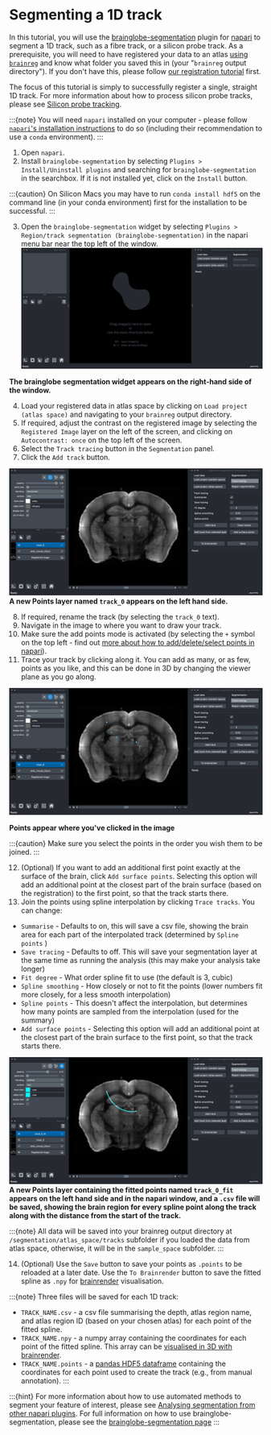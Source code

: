 # Segmenting a 1D track

In this tutorial, you will use the [brainglobe-segmentation](../documentation/brainglobe-segmentation/index.md) plugin for [napari](https://napari.org) to segment a 1D track, such as a fibre track, or a silicon probe track. As a prerequisite, you will need to have registered your data to an atlas [using `brainreg`](../documentation/brainreg/index.md) and know what folder you saved this in (your "`brainreg` output directory"). If you don't have this, please follow [our registration tutorial](./tutorial-whole-brain-registration.md) first.

The focus of this tutorial is simply to successfully register a single, straight 1D track. For more information about how to process silicon probe tracks, please see [Silicon probe tracking](/tutorials/silicon-probe-tracking). 

:::{note}
You will need `napari` installed on your computer - please follow [`napari`'s installation instructions](https://napari.org/stable/tutorials/fundamentals/installation.html) to do so (including their recommendation to use a `conda` environment).
:::

1. Open `napari`.
2. Install `brainglobe-segmentation` by selecting `Plugins > Install/Uninstall plugins` and searching for `brainglobe-segmentation` in the searchbox. If it is not installed yet, click on the `Install` button.

:::{caution}
On Silicon Macs you may have to run `conda install hdf5` on the command line (in your conda environment) first for the installation to be successful.
:::

3. Open the `brainglobe-segmentation` widget by selecting `Plugins > Region/track segmentation (brainglobe-segmentation)` in the napari menu bar near the top left of the window.
![brainglobe segmentation widget](./images/brainglobe-segmentation/brainglobe-segmentation-open-plugin.png)

**The brainglobe segmentation widget appears on the right-hand side of the window.**

4. Load your registered data in atlas space by clicking on `Load project (atlas space)` and navigating to your `brainreg` output directory.
5. If required, adjust the contrast on the registered image by selecting the `Registered Image` layer on the left of the screen, and clicking on `Autocontrast: once` on the top left of the screen.
6. Select the `Track tracing` button in the `Segmentation` panel.
7. Click the `Add track` button.

![Segmenting a 1D track](./images/brainglobe-segmentation/brainglobe-segmentation-added-new-track.png)
**A new Points layer named `track_0` appears on the left hand side.**

8. If required, rename the track (by selecting the `track_0` text).
9. Navigate in the image to where you want to draw your track.
10. Make sure the add points mode is activated (by selecting the `+` symbol on the top left - find out [more about how to add/delete/select points in napari](https://napari.org/stable/howtos/layers/points.html#adding-deleting-and-selecting-points)).
11. Trace your track by clicking along it. You can add as many, or as few, points as you like, and this can be done in 3D by changing the viewer plane as you go along.

![Segmenting a 1D track](./images/brainglobe-segmentation/brainglobe-segmentation-added-points.png)

**Points appear where you've clicked in the image**

:::{caution}
Make sure you select the points in the order you wish them to be joined.
:::

12. (Optional) If you want to add an additional first point exactly at the surface of the brain, click `Add surface points`. Selecting this option will add an additional point at the closest part of the brain surface (based on the registration) to the first point, so that the track starts there.
13. Join the points using spline interpolation by clicking `Trace tracks`. You can change:
  * `Summarise` - Defaults to on, this will save a csv file, showing the brain area for each part of the interpolated track (determined by `Spline points` )
  * `Save tracing` - Defaults to off. This will save your segmentation layer at the same time as running the analysis
  (this may make your analysis take longer)
  * `Fit degree` - What order spline fit to use (the default is 3, cubic)
  * `Spline smoothing` - How closely or not to fit the points (lower numbers fit more closely, for a less smooth interpolation)
  * `Spline points` - This doesn't affect the interpolation, but determines how many points are sampled from the interpolation (used for the summary)
  * `Add surface points` - Selecting this option will add an additional point at the closest part of the brain surface to the first point, so that the track starts there.


![Segmenting a 1D track](./images/brainglobe-segmentation/brainglobe-segmentation-fitted-points.png)
**A new Points layer containing the fitted points named `track_0_fit` appears on the left hand side and in the napari window, and a `.csv` file will be saved, showing the brain region for every spline point along the track along with the distance from the start of the track.**

:::{note}
All data will be saved into your brainreg output directory at `/segmentation/atlas_space/tracks` subfolder if you loaded the data from atlas space, otherwise, it will be in the `sample_space` subfolder.
:::

14. (Optional) Use the `Save` button to save your points as `.points` to be reloaded at a later date. Use the `To Brainrender` button to save the fitted spline as `.npy` for [brainrender](/documentation/brainrender/index) visualisation.

:::{note}
Three files will be saved for each 1D track:
+ `TRACK_NAME.csv` - a csv file summarising the depth, atlas region name, and atlas region ID (based on your chosen atlas) for each point of the fitted spline.
+ `TRACK_NAME.npy` - a numpy array containing the coordinates for each point of the fitted spline. This array can be [visualised in 3D with brainrender](https://github.com/brainglobe/brainrender/blob/main/examples/probe_tracks.py).
+ `TRACK_NAME.points` - a [pandas HDF5 dataframe](https://pandas.pydata.org/docs/reference/api/pandas.DataFrame.to_hdf.html) containing the coordinates for each point used to create the track (e.g., from manual annotation).
:::

:::{hint}
For more information about how to use automated methods to segment your feature of interest, please see [Analysing segmentation from other napari plugins](../documentation/brainglobe-segmentation/user-guide/analysing-external-segmentation).
For full information on how to use brainglobe-segmentation, please see the [brainglobe-segmentation page](/documentation/brainglobe-segmentation/index)
:::
